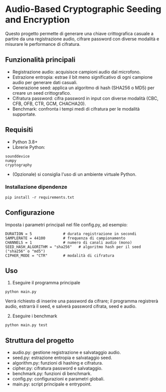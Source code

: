 # Audio-Based Cryptographic Seeding and Encryption

Questo progetto permette di generare una chiave crittografica casuale a partire da una registrazione audio, cifrare password con diverse modalità e misurare le performance di cifratura.

## Funzionalità principali

- Registrazione audio: acquisisce campioni audio dal microfono.
- Estrazione entropia: estrae il bit meno significativo di ogni campione audio per generare dati casuali.
- Generazione seed: applica un algoritmo di hash (SHA256 o MD5) per creare un seed crittografico.
- Cifratura password: cifra password in input con diverse modalità (CBC, CFB, OFB, CTR, GCM, CHACHA20).
- Benchmark: confronta i tempi medi di cifratura per le modalità supportate.
 
## Requisiti

- Python 3.8+
- Librerie Python:
  
```
sounddevice
numpy
cryptography
```

- (Opzionale) si consiglia l'uso di un ambiente virtuale Python.

### Installazione dipendenze

```
pip install -r requirements.txt
```

## Configurazione

Imposta i parametri principali nel file config.py, ad esempio:

```
DURATION = 5              # durata registrazione in secondi
SAMPLERATE = 44100        # frequenza di campionamento
CHANNELS = 1              # numero di canali audio (mono)
SEED_HASH_ALGORITHM = "sha256"   # algoritmo hash per il seed ("sha256" o "md5")
CIPHER_MODE = "CTR"       # modalità di cifratura
```

## Uso

1. Eseguire il programma principale

```
python main.py
```

Verrà richiesto di inserire una password da cifrare; il programma registrerà audio, estrarrà il seed, e salverà password cifrata, seed e audio.

2. Eseguire i benchmark

```
python main.py test
```

## Struttura del progetto

- audio.py: gestione registrazione e salvataggio audio.
- seed.py: estrazione entropia e salvataggio seed.
- algorithm.py: funzioni di hashing e cifratura.
- cipher.py: cifratura password e salvataggio.
- benchmark.py: funzioni di benchmark.
- config.py: configurazioni e parametri globali.
- main.py: script principale e entrypoint.
